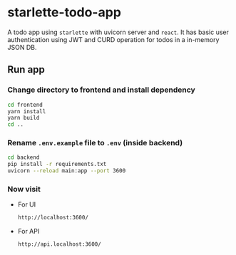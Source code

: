 # starlette-todo-app

A todo app using `starlette` with uvicorn server and `react`. It has basic user authentication using JWT and CURD operation for todos in a in-memory JSON DB.

## Run app

### Change directory to frontend and install dependency

```sh
cd frontend
yarn install
yarn build
cd ..
```

### Rename `.env.example` file to `.env` (inside backend)

```sh
cd backend
pip install -r requirements.txt
uvicorn --reload main:app --port 3600
```

### Now visit

- For UI

  ```txt
  http://localhost:3600/
  ```

- For API
  ```txt
  http://api.localhost:3600/
  ```
